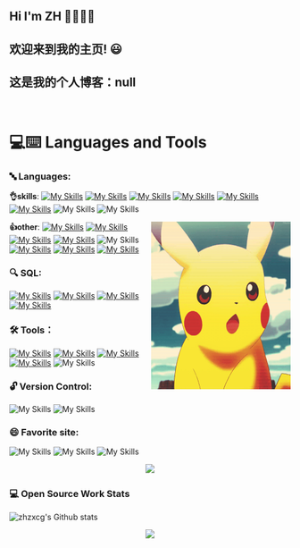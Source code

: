 

## Hi I'm ZH 👋👋👋👋

## 欢迎来到我的主页! 😃
## 这是我的个人博客：null
<br>

# 💻:keyboard: Languages and Tools 



### 🔤 Languages:

  **👌skills**: 
    [![My Skills](https://skillicons.dev/icons?i=java)](https://skillicons.dev)
    [![My Skills](https://skillicons.dev/icons?i=spring)](https://skillicons.dev)
    [![My Skills](https://skillicons.dev/icons?i=linux)](https://skillicons.dev)
    [![My Skills](https://skillicons.dev/icons?i=maven)](https://skillicons.dev)
    [![My Skills](https://skillicons.dev/icons?i=docker)](https://skillicons.dev)
    [![My Skills](https://skillicons.dev/icons?i=kafka)](https://skillicons.dev)
    ![My Skills](https://go-skill-icons.vercel.app/api/icons?i=redis&theme=light)
    ![My Skills](https://go-skill-icons.vercel.app/api/icons?i=rabbitmq&theme=light)
  

   <div align="right">
    <img src="https://github.com/zhzxc/zhzxc/blob/main/img/R.gif" alt="Image" align="right" height="300px" width="250px">
  </div>
   
  **👍other**: 
     [![My Skills](https://skillicons.dev/icons?i=vue)](https://skillicons.dev)
     [![My Skills](https://skillicons.dev/icons?i=npm)](https://skillicons.dev)
     [![My Skills](https://skillicons.dev/icons?i=jquery)](https://skillicons.dev)
     [![My Skills](https://skillicons.dev/icons?i=js)](https://skillicons.dev)
     ![My Skills](https://go-skill-icons.vercel.app/api/icons?i=nodejs&theme=light)
     [![My Skills](https://skillicons.dev/icons?i=html)](https://skillicons.dev) 
     [![My Skills](https://skillicons.dev/icons?i=css)](https://skillicons.dev) 
     [![My Skills](https://skillicons.dev/icons?i=nginx)](https://skillicons.dev) 

 ### 🔍 SQL:
   [![My Skills](https://skillicons.dev/icons?i=mysql)](https://skillicons.dev)
   [![My Skills](https://skillicons.dev/icons?i=mongodb)](https://skillicons.dev)
   [![My Skills](https://skillicons.dev/icons?i=postgres)](https://skillicons.dev)
   [![My Skills](https://skillicons.dev/icons?i=oracle)](https://skillicons.dev)
  ### 🛠 Tools：
  [![My Skills](https://skillicons.dev/icons?i=idea)](https://skillicons.dev)
  [![My Skills](https://skillicons.dev/icons?i=eclipse)](https://skillicons.dev) 
  [![My Skills](https://skillicons.dev/icons?i=webstorm)](https://skillicons.dev)
  [![My Skills](https://skillicons.dev/icons?i=vscode)](https://skillicons.dev)
  ![My Skills](https://go-skill-icons.vercel.app/api/icons?i=datagrip&theme=light)
  
 ### 🔓 Version Control:
   ![My Skills](https://go-skill-icons.vercel.app/api/icons?i=git&theme=light)
   ![My Skills](https://go-skill-icons.vercel.app/api/icons?i=github&theme=light)
  
 ### 😄 Favorite site:
  ![My Skills](https://go-skill-icons.vercel.app/api/icons?i=leetcode&theme=light)
 ![My Skills](https://go-skill-icons.vercel.app/api/icons?i=chatgpt&theme=light)
  ![My Skills](https://go-skill-icons.vercel.app/api/icons?i=chrome&theme=light)
<div align="center"> <img src="https://readme-typing-svg.herokuapp.com/?lines=今日事，今日毕!祝您今天愉快!&center=true&font=Roboto&size=29" /></div>
<!--START_SECTION:waka-->
<!--END_SECTION:waka-->


### 💻 Open Source Work Stats

   ![zhzxcg's Github stats](https://github-readme-stats.vercel.app/api?username=zhzxc&hide=contribs,prs&count_private=true&show_icons=true!)
   <div align="center"> <img src="https://profile-counter.glitch.me/zhzxc/count.svg" /> </div>


